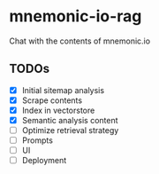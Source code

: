 # mnemonic-io-rag
Chat with the contents of mnemonic.io

## TODOs

- [x] Initial sitemap analysis
- [x] Scrape contents
- [x] Index in vectorstore
- [x] Semantic analysis content 
- [ ] Optimize retrieval strategy
- [ ] Prompts
- [ ] UI
- [ ] Deployment

